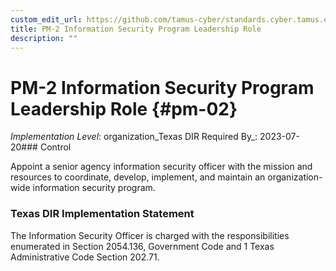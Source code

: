 ```yaml
---
custom_edit_url: https://github.com/tamus-cyber/standards.cyber.tamus.edu/tree/main/static/content/tamus.edu/TAMUS_profile.xml
title: PM-2 Information Security Program Leadership Role
description: ""
---
```


# PM-2 Information Security Program Leadership Role {#pm-02}

_Implementation Level_: organization_Texas DIR Required By_: 2023-07-20### Control

Appoint a senior agency information security officer with the mission and resources to coordinate, develop, implement, and maintain an organization-wide information security program.

### Texas DIR Implementation Statement

The Information Security Officer is charged with the responsibilities enumerated in Section 2054.136, Government Code and 1 Texas Administrative Code Section 202.71.

